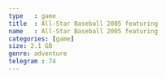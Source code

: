 ```yaml
---
type   : game
title  : All-Star Baseball 2005 featuring
name   : All-Star Baseball 2005 featuring
categories: [game]
size: 2.1 GB
genre: adventure
telegram : 74
---
```


